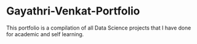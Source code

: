 # Gayathri-Venkat-Portfolio
This portfolio is a compilation of all Data Science projects that I have done for academic and self learning.  
